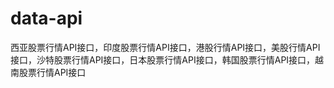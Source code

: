 # data-api
西亚股票行情API接口，印度股票行情API接口，港股行情API接口，美股行情API接口，沙特股票行情API接口，日本股票行情API接口，韩国股票行情API接口，越南股票行情API接口
